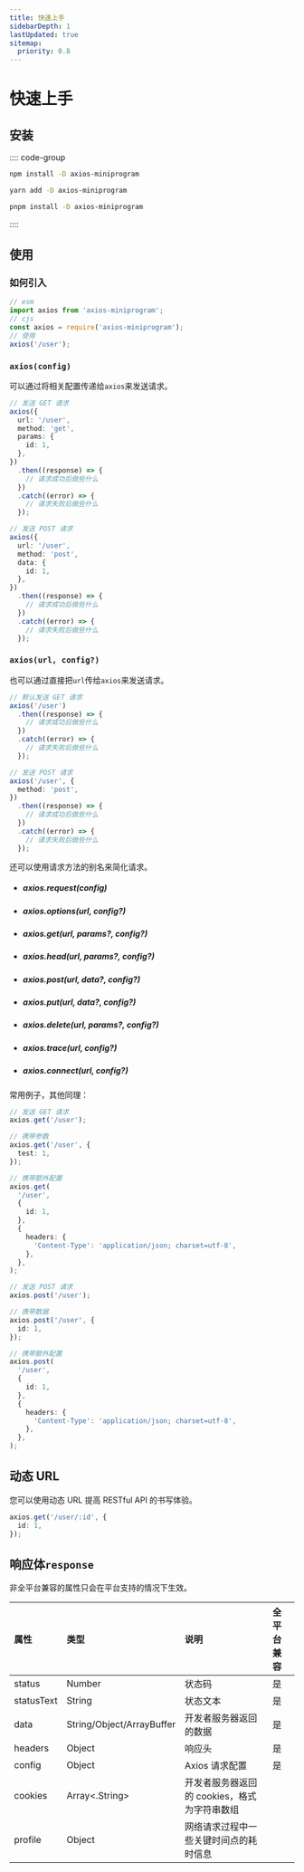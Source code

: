 ```yaml
---
title: 快速上手
sidebarDepth: 1
lastUpdated: true
sitemap:
  priority: 0.8
---
```


# 快速上手

## 安装

:::: code-group

```sh [NPM]
npm install -D axios-miniprogram
```

```sh [YARN]
yarn add -D axios-miniprogram
```

```sh [PNPM]
pnpm install -D axios-miniprogram
```

::::

## 使用

### 如何引入

```typescript
// esm
import axios from 'axios-miniprogram';
// cjs
const axios = require('axios-miniprogram');
// 使用
axios('/user');
```

### `axios(config)`

可以通过将相关配置传递给`axios`来发送请求。

```typescript
// 发送 GET 请求
axios({
  url: '/user',
  method: 'get',
  params: {
    id: 1,
  },
})
  .then((response) => {
    // 请求成功后做些什么
  })
  .catch((error) => {
    // 请求失败后做些什么
  });

// 发送 POST 请求
axios({
  url: '/user',
  method: 'post',
  data: {
    id: 1,
  },
})
  .then((response) => {
    // 请求成功后做些什么
  })
  .catch((error) => {
    // 请求失败后做些什么
  });
```

### `axios(url, config?)`

也可以通过直接把`url`传给`axios`来发送请求。

```typescript
// 默认发送 GET 请求
axios('/user')
  .then((response) => {
    // 请求成功后做些什么
  })
  .catch((error) => {
    // 请求失败后做些什么
  });

// 发送 POST 请求
axios('/user', {
  method: 'post',
})
  .then((response) => {
    // 请求成功后做些什么
  })
  .catch((error) => {
    // 请求失败后做些什么
  });
```

还可以使用请求方法的别名来简化请求。

- ##### axios.request(config)
- ##### axios.options(url, config?)
- ##### axios.get(url, params?, config?)
- ##### axios.head(url, params?, config?)
- ##### axios.post(url, data?, config?)
- ##### axios.put(url, data?, config?)
- ##### axios.delete(url, params?, config?)
- ##### axios.trace(url, config?)
- ##### axios.connect(url, config?)

常用例子，其他同理：

```typescript
// 发送 GET 请求
axios.get('/user');

// 携带参数
axios.get('/user', {
  test: 1,
});

// 携带额外配置
axios.get(
  '/user',
  {
    id: 1,
  },
  {
    headers: {
      'Content-Type': 'application/json; charset=utf-8',
    },
  },
);

// 发送 POST 请求
axios.post('/user');

// 携带数据
axios.post('/user', {
  id: 1,
});

// 携带额外配置
axios.post(
  '/user',
  {
    id: 1,
  },
  {
    headers: {
      'Content-Type': 'application/json; charset=utf-8',
    },
  },
);
```

## 动态 URL

您可以使用动态 URL 提高 RESTful API 的书写体验。

```typescript
axios.get('/user/:id', {
  id: 1,
});
```

## 响应体`response`

非全平台兼容的属性只会在平台支持的情况下生效。

| 属性       | 类型                      | 说明                                         | 全平台兼容 |
| :--------- | :------------------------ | :------------------------------------------- | :--------- |
| status     | Number                    | 状态码                                       | 是         |
| statusText | String                    | 状态文本                                     | 是         |
| data       | String/Object/ArrayBuffer | 开发者服务器返回的数据                       | 是         |
| headers    | Object                    | 响应头                                       | 是         |
| config     | Object                    | Axios 请求配置                               | 是         |
| cookies    | Array<.String>            | 开发者服务器返回的 cookies，格式为字符串数组 |            |
| profile    | Object                    | 网络请求过程中一些关键时间点的耗时信息       |            |

